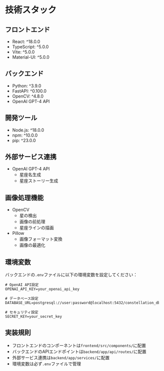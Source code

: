 # 技術スタック

## フロントエンド
- React: ^18.0.0
- TypeScript: ^5.0.0
- Vite: ^5.0.0
- Material-UI: ^5.0.0

## バックエンド
- Python: ^3.9.0
- FastAPI: ^0.100.0
- OpenCV: ^4.8.0
- OpenAI GPT-4 API

## 開発ツール
- Node.js: ^18.0.0
- npm: ^10.0.0
- pip: ^23.0.0

## 外部サービス連携
- OpenAI GPT-4 API
  - 星座名生成
  - 星座ストーリー生成

## 画像処理機能
- OpenCV
  - 星の検出
  - 画像の前処理
  - 星座ラインの描画
- Pillow
  - 画像フォーマット変換
  - 画像の最適化

## 環境変数
バックエンドの`.env`ファイルに以下の環境変数を設定してください：
```
# OpenAI API設定
OPENAI_API_KEY=your_openai_api_key

# データベース設定
DATABASE_URL=postgresql://user:password@localhost:5432/constellation_db

# セキュリティ設定
SECRET_KEY=your_secret_key
```

## 実装規則
- フロントエンドのコンポーネントは`frontend/src/components/`に配置
- バックエンドのAPIエンドポイントは`backend/app/api/routes/`に配置
- 外部サービス連携は`backend/app/services/`に配置
- 環境変数は必ず`.env`ファイルで管理
